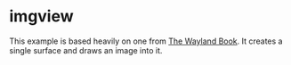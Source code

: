 imgview
=======

This example is based heavily on one from [The Wayland Book](https://wayland-book.com/xdg-shell-basics/example-code.html). It creates a single surface and draws an image into it.
